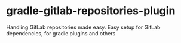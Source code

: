 # gradle-gitlab-repositories-plugin
Handling GitLab repositories made easy. Easy setup for GitLab dependencies, for gradle plugins and others
